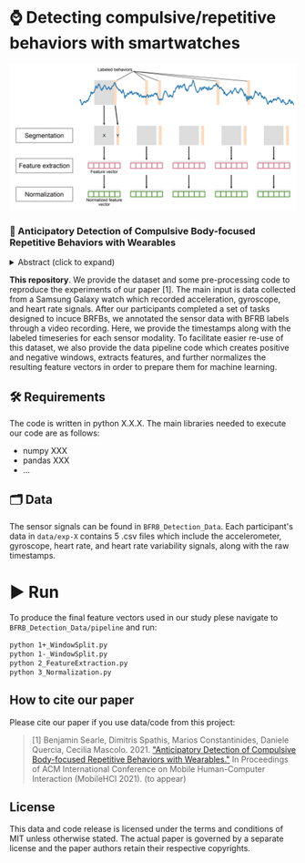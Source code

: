 # ⌚ Detecting compulsive/repetitive behaviors with smartwatches
![header image](https://github.com/Bhorda/BFRBAnticipationDataset/blob/main/BFRB_Detection_Data/figure.png)

### 📖 Anticipatory Detection of Compulsive Body-focused Repetitive Behaviors with Wearables

<details><summary>Abstract (click to expand)</summary>
<p>

Body-focused repetitive behaviors (BFRBs), like face-touching or skin-picking, are hand-driven behaviors which can damage one’s
appearance, if not identified early and treated. Technology for automatic detection is still under-explored, with few previous works
being limited to wearables with single modalities (e.g., motion). Here, we propose a multi-sensory approach combining motion,
orientation, and heart rate sensors to detect BFRBs. We conducted a feasibility study in which participants (N=10) were exposed to
BFRBs-inducing tasks, and analyzed 380 mins of signals under an extensive evaluation of sensing modalities, cross-validation methods,
and observation windows. Our models achieved an AUC > 0.90 in distinguishing BFRBs, which were more evident in observation
windows 5 mins prior to the behavior as opposed to 1-min ones. In a follow-up qualitative survey, we found that not only the timing
of detection matters but also models need to be context-aware, when designing just-in-time interventions to prevent BFRBs.

</p>
</details>

**This repository**. We provide the dataset and some pre-processing code to reproduce the experiments of our paper [1]. The main input is data collected from a Samsung Galaxy watch which recorded acceleration, gyroscope, and heart rate signals. After our participants completed a set of tasks designed to incuce BRFBs, we annotated the sensor data with BFRB labels through a video recording. Here, we provide the timestamps along with the labeled timeseries for each sensor modality. To facilitate easier re-use of this dataset, we also provide the data pipeline code which creates positive and negative windows, extracts features, and further normalizes the resulting feature vectors in order to prepare them for machine learning.

## 🛠️ Requirements
The code is written in python X.X.X. The main libraries needed to execute our code are as follows:

 - numpy XXX
 - pandas XXX
 - ...

## 🗂️ Data 
The sensor signals can be found in ``BFRB_Detection_Data``. Each participant's data in ``data/exp-X`` contains 5 .csv files which include the accelerometer, gyroscope, heart rate, and heart rate variability signals, along with the raw timestamps.

# ▶️ Run 

To produce the final feature vectors used in our study plese navigate to ``BFRB_Detection_Data/pipeline`` and run:

    python 1+_WindowSplit.py
    python 1-_WindowSplit.py
    python 2_FeatureExtraction.py
    python 3_Normalization.py
    
   
## How to cite our paper 

Please cite our paper if you use data/code from this project:

> [1]  Benjamin Searle, Dimitris Spathis, Marios Constantinides, Daniele Quercia, Cecilia Mascolo. 2021. ["Anticipatory Detection of Compulsive Body-focused Repetitive Behaviors with Wearables."](https://mobilehci.acm.org/2021) In Proceedings of ACM International Conference on Mobile Human-Computer Interaction (MobileHCI 2021). (to appear)

## License

This data and code release is licensed under the terms and conditions of MIT unless otherwise stated. The actual paper is governed by a separate license and the paper authors retain their respective copyrights.   
    
